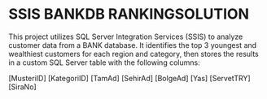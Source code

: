 # SSIS BANKDB RANKINGSOLUTION
 This project utilizes SQL Server Integration Services (SSIS) to analyze customer data from a BANK database. It identifies the top 3 youngest and wealthiest customers for each region and category, then stores the results in a custom SQL Server table with the following columns:

[MusteriID] [KategoriID] [TamAd] [SehirAd] [BolgeAd] [Yas] [ServetTRY] [SiraNo]

